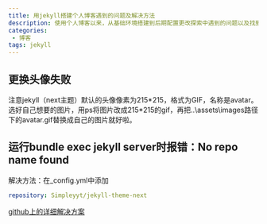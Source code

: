 ```yaml
---
title: 用jekyll搭建个人博客遇到的问题及解决方法
description: 使用个人博客以来，从基础环境搭建到后期配置更改探索中遇到的问题以及找到的解决办法。
categories:
 - 博客
tags: jekyll
---
```


## 更换头像失败
注意jekyll（next主题）默认的头像像素为215*215，格式为GIF，名称是avatar。选好自己想要的图片，用ps将图片改成215\*215的gif，再把..\assets\images路径下的avatar.gif替换成自己的图片就好啦。

## 运行bundle exec jekyll server时报错：No repo name found
解决方法：在_config.yml中添加

```yml
repository: Simpleyyt/jekyll-theme-next
```

[github上的详细解决方案](https://github.com/jekyll/jekyll/issues/4705#issuecomment-200991736)